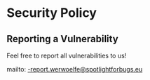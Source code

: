 # Security Policy


## Reporting a Vulnerability

Feel free to report all vulnerabilities to us!

mailto:
-report.werwoelfe@spotlightforbugs.eu
